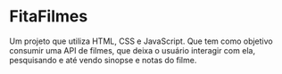 # FitaFilmes
Um projeto que utiliza HTML, CSS e JavaScript. Que tem como objetivo consumir uma API de filmes, que deixa o usuário interagir com ela, pesquisando e até vendo sinopse e notas do filme.
